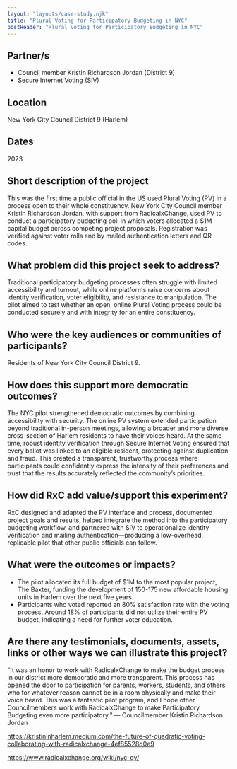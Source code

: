 ```yaml
---
layout: "layouts/case-study.njk"
title: "Plural Voting for Participatory Budgeting in NYC"
postHeader: "Plural Voting for Participatory Budgeting in NYC"
---
```


## Partner/s

- Council member Kristin Richardson Jordan (District 9)
- Secure Internet Voting (SIV)

## Location

New York City Council District 9 (Harlem)

## Dates

2023

## Short description of the project

This was the first time a public official in the US used Plural Voting (PV) in a process open to their whole constituency. New York City Council member Kristin Richardson Jordan, with support from RadicalxChange, used PV to conduct a participatory budgeting poll in which voters allocated a $1M capital budget across competing project proposals. Registration was verified against voter rolls and by mailed authentication letters and QR codes.

## What problem did this project seek to address?

Traditional participatory budgeting processes often struggle with limited accessibility and turnout, while online platforms raise concerns about identity verification, voter eligibility, and resistance to manipulation. The pilot aimed to test whether an open, online Plural Voting process could be conducted securely and with integrity for an entire constituency.

## Who were the key audiences or communities of participants?

Residents of New York City Council District 9.

## How does this support more democratic outcomes?

The NYC pilot strengthened democratic outcomes by combining accessibility with security. The online PV system extended participation beyond traditional in-person meetings, allowing a broader and more diverse cross-section of Harlem residents to have their voices heard. At the same time, robust identity verification through Secure Internet Voting ensured that every ballot was linked to an eligible resident, protecting against duplication and fraud. This created a transparent, trustworthy process where participants could confidently express the intensity of their preferences and trust that the results accurately reflected the community’s priorities.

## How did RxC add value/support this experiment?

RxC designed and adapted the PV interface and process, documented project goals and results, helped integrate the method into the participatory budgeting workflow, and partnered with SIV to operationalize identity verification and mailing authentication—producing a low-overhead, replicable pilot that other public officials can follow.

## What were the outcomes or impacts?

- The pilot allocated its full budget of $1M to the most popular project, The Baxter, funding the development of 150-175 new affordable housing units in Harlem over the next five years.
- Participants who voted reported an 80% satisfaction rate with the voting process. Around 18% of participants did not utilize their entire PV budget, indicating a need for further voter education.

## Are there any testimonials, documents, assets, links or other ways we can illustrate this project?

“It was an honor to work with RadicalxChange to make the budget process in our district more democratic and more transparent. This process has opened the door to participation for parents, workers, students, and others who for whatever reason cannot be in a room physically and make their voice heard. This was a fantastic pilot program, and I hope other Councilmembers work with RadicalxChange to make Participatory Budgeting even more participatory.” — Councilmember Kristin Richardson Jordan

https://kristininharlem.medium.com/the-future-of-quadratic-voting-collaborating-with-radicalxchange-4ef85528d0e9

https://www.radicalxchange.org/wiki/nyc-qv/